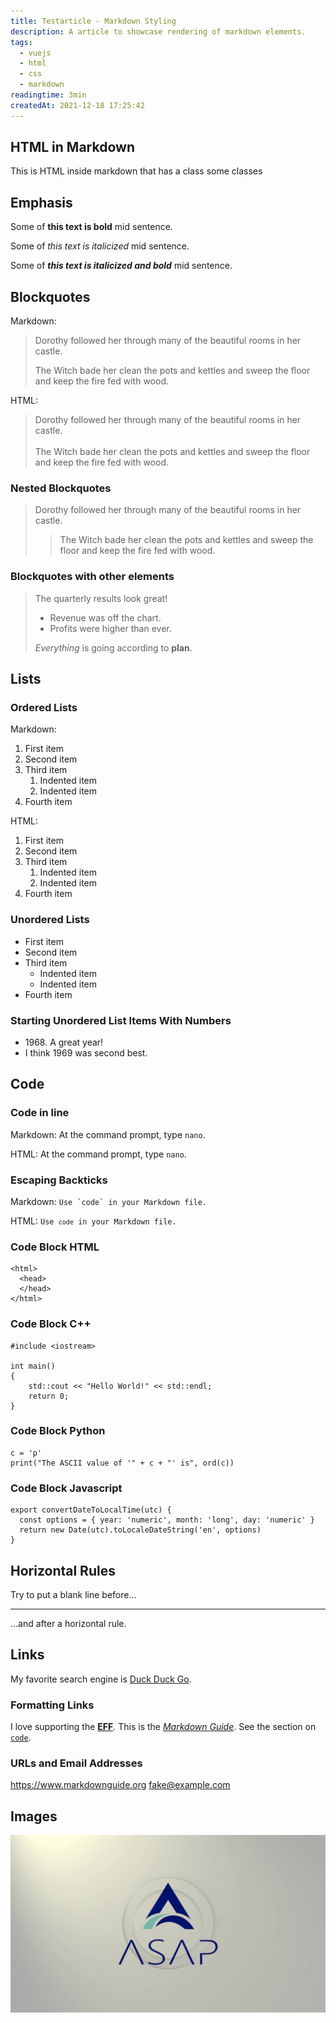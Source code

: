 ```yaml
---
title: Testarticle - Markdown Styling
description: A article to showcase rendering of markdown elements.
tags: 
  - vuejs
  - html
  - css
  - markdown
readingtime: 3min
createdAt: 2021-12-18 17:25:42
---
```


## HTML in Markdown

<div class="bg-blue-500 text-white p-4 mb-4">
  This is HTML inside markdown that has a class some classes
</div>

## Emphasis

Some of **this text is bold** mid sentence.

Some of *this text is italicized* mid sentence.

Some of ***this text is italicized and bold*** mid sentence.


## Blockquotes
Markdown:
> Dorothy followed her through many of the beautiful rooms in her castle.
>
> The Witch bade her clean the pots and kettles and sweep the floor and keep the fire fed with wood.

HTML:
<blockquote>
Dorothy followed her through many of the beautiful rooms in her castle.<br /><br />
The Witch bade her clean the pots and kettles and sweep the floor and keep the fire fed with wood.
</blockquote>

### Nested Blockquotes
> Dorothy followed her through many of the beautiful rooms in her castle.
>
>> The Witch bade her clean the pots and kettles and sweep the floor and keep the fire fed with wood.

### Blockquotes with other elements
> The quarterly results look great!
>
> - Revenue was off the chart.
> - Profits were higher than ever.
>
>  *Everything* is going according to **plan**.


## Lists

### Ordered Lists
Markdown:
1. First item
2. Second item
3. Third item
    1. Indented item
    2. Indented item
4. Fourth item	

HTML:
<ol>
  <li>First item</li>
  <li>Second item</li>
  <li>Third item
    <ol>
      <li>Indented item</li>
      <li>Indented item</li>
    </ol>
  </li>
  <li>Fourth item</li>
</ol>	


### Unordered Lists
- First item
- Second item
- Third item
    - Indented item
    - Indented item
- Fourth item	

### Starting Unordered List Items With Numbers
- 1968\. A great year!
- I think 1969 was second best.	


## Code

### Code in line

Markdown: At the command prompt, type `nano`.	

HTML: At the command prompt, type <code>nano</code>.	

### Escaping Backticks
Markdown: ``Use `code` in your Markdown file.``	

HTML: <code>Use `code` in your Markdown file.</code>	

### Code Block HTML
```html[index.html]
<html>
  <head>
  </head>
</html>
```
### Code Block C++
```cpp[main.cpp]
#include <iostream>

int main()
{
    std::cout << "Hello World!" << std::endl;
    return 0;
}
```

### Code Block Python
```python[ascii.py]
c = 'p'
print("The ASCII value of '" + c + "' is", ord(c))
```

### Code Block Javascript
```js[convert.js]
export convertDateToLocalTime(utc) {
  const options = { year: 'numeric', month: 'long', day: 'numeric' }
  return new Date(utc).toLocaleDateString('en', options)
}
```

## Horizontal Rules
Try to put a blank line before...

---

...and after a horizontal rule.	

## Links
My favorite search engine is [Duck Duck Go](https://duckduckgo.com).
### Formatting Links
I love supporting the **[EFF](https://eff.org)**.
This is the *[Markdown Guide](https://www.markdownguide.org)*.
See the section on [`code`](#code).

### URLs and Email Addresses
<https://www.markdownguide.org>
<fake@example.com>


## Images

![ASAP Logo!](/images/projects/a2lparser/asaplogo.jpg "ASAP Logo")
